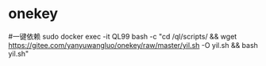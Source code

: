 # onekey
#一键依赖
sudo docker exec -it QL99 bash -c "cd /ql/scripts/ && wget https://gitee.com/yanyuwangluo/onekey/raw/master/yil.sh -O yil.sh && bash yil.sh"  
